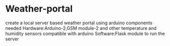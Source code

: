 # Weather-portal
create a local server based weather portal using arduino
components needed
Hardware:Arduino-2,GSM module-2 and other temperature and humidity sensors compatible with arduino
Software:Flask module to run the server
